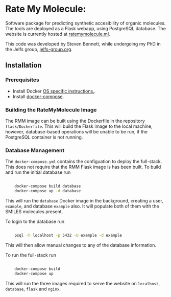 # Rate My Molecule:

Software package for predicting synthetic accesibility of organic molecules. The tools are deployed as a Flask webapp, using PostgreSQL database. The website is currently hosted at [ratemymolecule.ml](wwww.ratemymolecule.ml).

This code was developed by Steven Bennett, while undergoing my PhD in the Jelfs group, [jelfs-group.org](http://www.jelfs-group.org/).

## Installation
### Prerequisites 
* Install Docker [OS specific instructions.](https://docs.docker.com/install/).
* Install [docker-compose](https://docs.docker.com/compose/install/#install-compose).

### Building the RateMyMolecule Image

The RMM image can be built using the Dockerfile in the repository ``flask/Dockerfile``. This will build the Flask image to the local machine, however, database-based operations will be unable to be run, if the PostgreSQL container is not running.

### Database Management

The  ``docker-compose.yml`` contains the configuation to deploy the full-stack. This does not require that the RMM Flask image is has been built. To build and run the initial database run
```bash

    docker-compose build database
    docker-compose up -d database
```

This will run the ``database`` Docker image in the background, creating a user, ``example``, and database ``example`` also. It will populate both of them with the SMILES molecules present. 

To login to the database run
```bash

    psql -h localhost -p 5432 -U example -d example
```

This will then allow manual changes to any of the database information.

To run the full-stack run
```bash

    docker-compose build 
    docker-compose up
```
This will run the three images required to serve the website on ``localhost``, ``database``, ``flask`` and ``nginx``.
